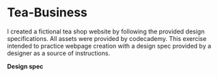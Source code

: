 # Tea-Business

I created a fictional tea shop website by following the provided design specifications. All assets were provided by codecademy. This exercise intended to practice webpage creation with a design spec provided by a designer as a source of instructions.

**Design spec**
<img src="https://content.codecademy.com/courses/freelance-1/unit-4/img-tea-cozy-redline.jpg" alt="">
